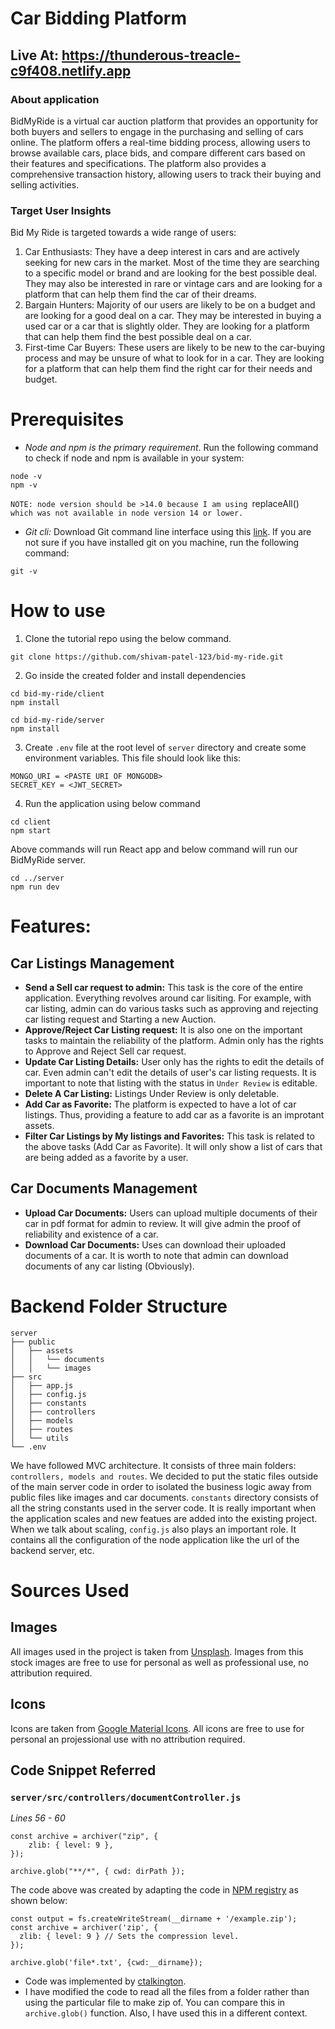 # Car Bidding Platform

## **Live At: https://thunderous-treacle-c9f408.netlify.app**

### **About application**

BidMyRide is a virtual car auction platform that provides an opportunity for both buyers and sellers to engage in the purchasing and selling of cars online. The platform offers a real-time bidding process, allowing users to browse available cars, place bids, and compare different cars based on their features and specifications. The platform also provides a comprehensive transaction history, allowing users to track their buying and selling activities.

### **Target User Insights**

Bid My Ride is targeted towards a wide range of users:

1. Car Enthusiasts: They have a deep interest in cars and are actively seeking for new cars in the market. Most of the time they are searching to a specific model or brand and are looking for the best possible deal. They may also be interested in rare or vintage cars and are looking for a platform that can help them find the car of their dreams.
2. Bargain Hunters: Majority of our users are likely to be on a budget and are looking for a good deal on a car. They may be interested in buying a used car or a car that is slightly older. They are looking for a platform that can help them find the best possible deal on a car.
3. First-time Car Buyers: These users are likely to be new to the car-buying process and may be unsure of what to look for in a car. They are looking for a platform that can help them find the right car for their needs and budget.

# Prerequisites

-   _Node and npm is the primary requirement_. Run the following command to check if node and npm is available in your system:

```
node -v
npm -v
```

`NOTE: node version should be >14.0 because I am using `replaceAll()` which was not available in node version 14 or lower.`

-   _Git cli:_ Download Git command line interface using this [link](https://git-scm.com/downloads). If you are not sure if you have installed git on you machine, run the following command:

```
git -v
```

# How to use

1. Clone the tutorial repo using the below command.

```
git clone https://github.com/shivam-patel-123/bid-my-ride.git
```

2. Go inside the created folder and install dependencies

```
cd bid-my-ride/client
npm install

cd bid-my-ride/server
npm install
```

3. Create `.env` file at the root level of `server` directory and create some environment variables. This file should look like this:

```
MONGO_URI = <PASTE URI OF MONGODB>
SECRET_KEY = <JWT_SECRET>
```

4. Run the application using below command

```
cd client
npm start
```

Above commands will run React app and below command will run our BidMyRide server.

```
cd ../server
npm run dev
```

# Features:

## **Car Listings Management**

-   **Send a Sell car request to admin:** This task is the core of the entire application. Everything revolves around car lisiting. For example, with car listing, admin can do various tasks such as approving and rejecting car listing request and Starting a new Auction.
-   **Approve/Reject Car Listing request:** It is also one on the important tasks to maintain the reliability of the platform. Admin only has the rights to Approve and Reject Sell car request.
-   **Update Car Listing Details:** User only has the rights to edit the details of car. Even admin can't edit the details of user's car listing requests. It is important to note that listing with the status in `Under Review` is editable.
-   **Delete A Car Listing:** Listings Under Review is only deletable.
-   **Add Car as Favorite:** The platform is expected to have a lot of car listings. Thus, providing a feature to add car as a favorite is an improtant assets.
-   **Filter Car Listings by My listings and Favorites:** This task is related to the above tasks (Add Car as Favorite). It will only show a list of cars that are being added as a favorite by a user.

## **Car Documents Management**

-   **Upload Car Documents:** Users can upload multiple documents of their car in pdf format for admin to review. It will give admin the proof of reliability and existence of a car.
-   **Download Car Documents:** Uses can download their uploaded documents of a car. It is worth to note that admin can download documents of any car listing (Obviously).

# Backend Folder Structure

```
server
├── public
│   ├── assets
│   │   └── documents
│   │   └── images
├── src
│   ├── app.js
│   ├── config.js
│   ├── constants
│   ├── controllers
│   ├── models
│   ├── routes
│   └── utils
└── .env
```

We have followed MVC architecture. It consists of three main folders: `controllers, models and routes`. We decided to put the static files outside of the main server code in order to isolated the business logic away from public files like images and car documents. `constants` directory consists of all the string constants used in the server code. It is really important when the application scales and new featues are added into the existing project. When we talk about scaling, `config.js` also plays an important role. It contains all the configuration of the node application like the url of the backend server, etc.

# Sources Used

## **Images**

All images used in the project is taken from [Unsplash](https://www.unsplash.com). Images from this stock images are free to use for personal as well as professional use, no attribution required.

## **Icons**

Icons are taken from [Google Material Icons](https://fonts.google.com/icons). All icons are free to use for personal an projessional use with no attribution required.

## **Code Snippet Referred**

### `server/src/controllers/documentController.js`

_Lines 56 - 60_

```
const archive = archiver("zip", {
    zlib: { level: 9 },
});

archive.glob("**/*", { cwd: dirPath });
```

The code above was created by adapting the code in [NPM registry](https://www.npmjs.com/package/archiver) as shown below:

```
const output = fs.createWriteStream(__dirname + '/example.zip');
const archive = archiver('zip', {
  zlib: { level: 9 } // Sets the compression level.
});

archive.glob('file*.txt', {cwd:__dirname});
```

-   Code was implemented by [ctalkington](https://www.npmjs.com/~ctalkington).
-   I have modified the code to read all the files from a folder rather than using the particular file to make zip of. You can compare this in `archive.glob()` function. Also, I have used this in a different context.
